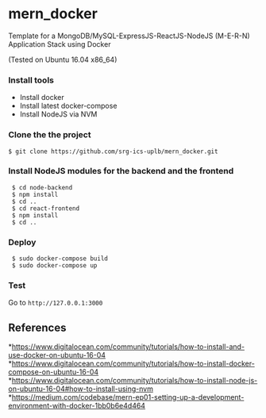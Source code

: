 # mern_docker
Template for a MongoDB/MySQL-ExpressJS-ReactJS-NodeJS (M-E-R-N) Application Stack using Docker

(Tested on Ubuntu 16.04 x86_64)

### Install tools

* Install docker
* Install latest docker-compose
* Install NodeJS via NVM

### Clone the the project
```$ git clone https://github.com/srg-ics-uplb/mern_docker.git```


### Install NodeJS modules for the backend and the frontend
```
 $ cd node-backend
 $ npm install
 $ cd ..
 $ cd react-frontend
 $ npm install
 $ cd ..

```

### Deploy
```
 $ sudo docker-compose build
 $ sudo docker-compose up
```

### Test 
Go to ```http://127.0.0.1:3000```

## References
*https://www.digitalocean.com/community/tutorials/how-to-install-and-use-docker-on-ubuntu-16-04
*https://www.digitalocean.com/community/tutorials/how-to-install-docker-compose-on-ubuntu-16-04
*https://www.digitalocean.com/community/tutorials/how-to-install-node-js-on-ubuntu-16-04#how-to-install-using-nvm
*https://medium.com/codebase/mern-ep01-setting-up-a-development-environment-with-docker-1bb0b6e4d464
